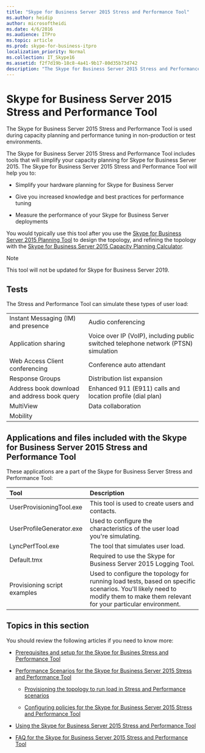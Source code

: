 ```yaml
---
title: "Skype for Business Server 2015 Stress and Performance Tool"
ms.author: heidip
author: microsoftheidi
ms.date: 4/6/2016
ms.audience: ITPro
ms.topic: article
ms.prod: skype-for-business-itpro
localization_priority: Normal
ms.collection: IT_Skype16
ms.assetid: f2f7d19b-18c8-4a41-9b17-80d35b73d742
description: "The Skype for Business Server 2015 Stress and Performance Tool is used during capacity planning and performance tuning in non-production or test environments."
---
```


# Skype for Business Server 2015 Stress and Performance Tool
 
The Skype for Business Server 2015 Stress and Performance Tool is used during capacity planning and performance tuning in non-production or test environments.
  
The Skype for Business Server 2015 Stress and Performance Tool includes tools that will simplify your capacity planning for Skype for Business Server 2015. The Skype for Business Server 2015 Stress and Performance Tool will help you to:
  
- Simplify your hardware planning for Skype for Business Server
    
- Give you increased knowledge and best practices for performance tuning
    
- Measure the performance of your Skype for Business Server deployments
    
You would typically use this tool after you use the [Skype for Business Server 2015 Planning Tool](../../management-tools/planning-tool/planning-tool.md) to design the topology, and refining the topology with the [Skype for Business Server 2015 Capacity Planning Calculator](../../management-tools/capacity-planning-calculator.md). 

> [!NOTE]
> This tool will not be updated for Skype for Business Server 2019.
  
## Tests

The Stress and Performance Tool can simulate these types of user load:
  
|||
|:-----|:-----|
|Instant Messaging (IM) and presence  <br/> |Audio conferencing  <br/> |
|Application sharing  <br/> |Voice over IP (VoIP), including public switched telephone network (PTSN) simulation  <br/> |
|Web Access Client conferencing  <br/> |Conference auto attendant  <br/> |
|Response Groups  <br/> |Distribution list expansion  <br/> |
|Address book download and address book query  <br/> |Enhanced 911 (E911) calls and location profile (dial plan)  <br/> |
|MultiView  <br/> |Data collaboration  <br/> |
|Mobility  <br/> ||
   
## Applications and files included with the Skype for Business Server 2015 Stress and Performance Tool

These applications are a part of the Skype for Business Server Stress and Performance Tool:
  
|**Tool**|**Description**|
|:-----|:-----|
|UserProvisioningTool.exe  <br/> |This tool is used to create users and contacts.  <br/> |
|UserProfileGenerator.exe  <br/> |Used to configure the characteristics of the user load you're simulating.  <br/> |
|LyncPerfTool.exe  <br/> |The tool that simulates user load.  <br/> |
|Default.tmx  <br/> |Required to use the Skype for Business Server 2015 Logging Tool.  <br/> |
|Provisioning script examples  <br/> |Used to configure the topology for running load tests, based on specific scenarios. You'll likely need to modify them to make them relevant for your particular environment.  <br/> |
   
## Topics in this section

You should review the following articles if you need to know more:
  
- [Prerequisites and setup for the Skype for Busines Stress and Performance Tool](prerequisites-and-setup.md)
    
- [Performance Scenarios for the Skype for Business Server 2015 Stress and Performance Tool](scenarios.md)
    
  - [Provisioning the topology to run load in Stress and Performance scenarios](provisioning-the-topology-to-run-load.md)
    
  - [Configuring policies for the Skype for Business Server 2015 Stress and Performance Tool](configuring-policies.md)
    
- [Using the Skype for Business Server 2015 Stress and Performance Tool](using-the-tool.md)
    
- [FAQ for the Skype for Business Server 2015 Stress and Performance Tool](faq.md)
    


